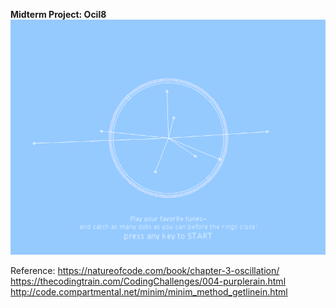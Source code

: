 **Midterm Project: Ocil8** 
![](oscil8.png)




Reference: https://natureofcode.com/book/chapter-3-oscillation/
https://thecodingtrain.com/CodingChallenges/004-purplerain.html
http://code.compartmental.net/minim/minim_method_getlinein.html
